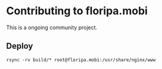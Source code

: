 # Contributing to floripa.mobi

This is a ongoing community project.

## Deploy

```shell
rsync -rv build/* root@floripa.mobi:/usr/share/nginx/www
```
